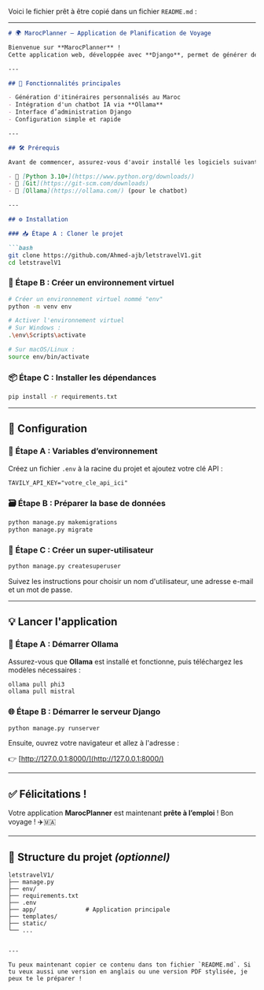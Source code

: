 Voici le fichier prêt à être copié dans un fichier `README.md` :

---

````markdown
# 🌍 MarocPlanner – Application de Planification de Voyage

Bienvenue sur **MarocPlanner** !  
Cette application web, développée avec **Django**, permet de générer des itinéraires de voyage personnalisés au **Maroc**, et intègre un **chatbot intelligent** pour assister les utilisateurs.

---

## 🚀 Fonctionnalités principales

- Génération d'itinéraires personnalisés au Maroc
- Intégration d'un chatbot IA via **Ollama**
- Interface d’administration Django
- Configuration simple et rapide

---

## 🛠️ Prérequis

Avant de commencer, assurez-vous d'avoir installé les logiciels suivants :

- 🐍 [Python 3.10+](https://www.python.org/downloads/)
- 🧰 [Git](https://git-scm.com/downloads)
- 🤖 [Ollama](https://ollama.com/) (pour le chatbot)

---

## ⚙️ Installation

### 📥 Étape A : Cloner le projet

```bash
git clone https://github.com/Ahmed-ajb/letstravelV1.git
cd letstravelV1
````

### 🧪 Étape B : Créer un environnement virtuel

```bash
# Créer un environnement virtuel nommé "env"
python -m venv env

# Activer l'environnement virtuel
# Sur Windows :
.\env\Scripts\activate

# Sur macOS/Linux :
source env/bin/activate
```

### 📦 Étape C : Installer les dépendances

```bash
pip install -r requirements.txt
```

---

## 🔧 Configuration

### 🔑 Étape A : Variables d’environnement

Créez un fichier `.env` à la racine du projet et ajoutez votre clé API :

```env
TAVILY_API_KEY="votre_cle_api_ici"
```

### 🗃️ Étape B : Préparer la base de données

```bash
python manage.py makemigrations
python manage.py migrate
```

### 👤 Étape C : Créer un super-utilisateur

```bash
python manage.py createsuperuser
```

Suivez les instructions pour choisir un nom d'utilisateur, une adresse e-mail et un mot de passe.

---

## 💡 Lancer l'application

### 🤖 Étape A : Démarrer Ollama

Assurez-vous que **Ollama** est installé et fonctionne, puis téléchargez les modèles nécessaires :

```bash
ollama pull phi3
ollama pull mistral
```

### 🌐 Étape B : Démarrer le serveur Django

```bash
python manage.py runserver
```

Ensuite, ouvrez votre navigateur et allez à l'adresse :

👉 [http://127.0.0.1:8000/](http://127.0.0.1:8000/)

---

## ✅ Félicitations !

Votre application **MarocPlanner** est maintenant **prête à l’emploi** ! Bon voyage ! ✈️🇲🇦

---

## 📂 Structure du projet *(optionnel)*

```
letstravelV1/
├── manage.py
├── env/
├── requirements.txt
├── .env
├── app/              # Application principale
├── templates/
├── static/
└── ...
```

```

---

Tu peux maintenant copier ce contenu dans ton fichier `README.md`. Si tu veux aussi une version en anglais ou une version PDF stylisée, je peux te le préparer !
```
